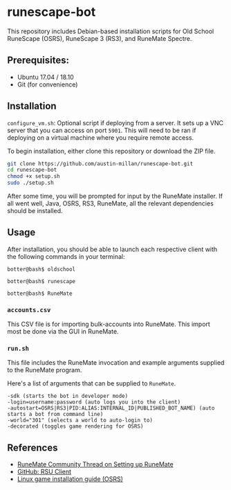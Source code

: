 # runescape-bot

This repository includes Debian-based installation scripts for Old School RuneScape (OSRS), RuneScape 3 (RS3), and RuneMate Spectre.


## Prerequisites:

- Ubuntu 17.04 / 18.10
- Git (for convenience)

## Installation

`configure_vm.sh`: Optional script if deploying from a server. It sets up a VNC server
that you can access on port `5901`. This will need to be ran if deploying on a virtual
machine where you require remote access.

To begin installation, either clone this repository or download the ZIP file.  
```bash
git clone https://github.com/austin-millan/runescape-bot.git
cd runescape-bot
chmod +x setup.sh
sudo ./setup.sh
```

After some time, you will be prompted for input by the RuneMate installer. If all went well, Java, OSRS, RS3, RuneMate, all the relevant dependencies should be installed.

## Usage

After installation,
you should be able to launch each respective client with the following commands in your terminal:

```botter@bash$ oldschool```

```botter@bash$ runescape```

```botter@bash$ RuneMate```

### `accounts.csv`

This CSV file is for importing bulk-accounts into RuneMate. This import most be done via the GUI in RuneMate.

### `run.sh`

This file includes the RuneMate invocation and example arguments supplied to the RuneMate program. 

Here's a list of arguments that can be supplied to `RuneMate`.
```
-sdk (starts the bot in developer mode)
-login=username:password (auto logs you into the client)
-autostart=OSRS|RS3|PID:ALIAS:INTERNAL_ID|PUBLISHED_BOT_NAME) (auto starts a bot from command line)
-world="301" (selects a world to auto-login to)
-decorated (toggles game rendering for OSRS)
```

## References
- [RuneMate Community Thread on Setting up RuneMate](https://www.runemate.com/community/threads/runemate-on-linux.15688/)
- [GitHub: RSU Client](https://github.com/rsu-client/rsu-client)
- [Linux game installation guide (OSRS)](https://oldschool.runescape.wiki/w/Linux_game_installation_guide#Desktop_Launcher)
